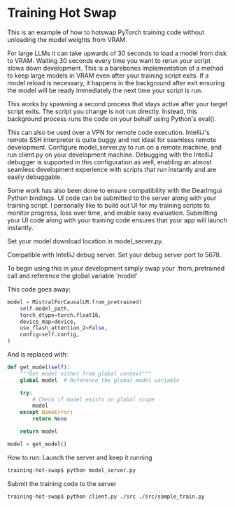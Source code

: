 # Training Hot Swap

This is an example of how to hotswap PyTorch training code without unloading the model weights from VRAM.

For large LLMs it can take upwards of 30 seconds to load a model from disk to VRAM. Waiting 30 seconds every time you want to rerun your script slows down development. This is a barebones implementation of a method to keep large models in VRAM even after your training script exits. If a model reload is necessary, it happens in the background after exit ensuring the model will be ready immediately the next time your script is run.

This works by spawning a second process that stays active after your target script exits. The script you change is not run directly. Instead, this background process runs the code on your behalf using Python's eval().

This can also be used over a VPN for remote code execution. IntelliJ's remote SSH interpreter is quite buggy and not ideal for seamless remote development. Configure model_server.py to run on a remote machine, and run client.py on your development machine. Debugging with the IntelliJ debugger is supported in this configuration as well, enabling an almost seamless development experience with scripts that run instantly and are easily debuggable.

Some work has also been done to ensure compatibility with the DearImgui Python bindings. UI code can be submitted to the server along with your training script. I personally like to build out UI for my training scripts to monitor progress, loss over time, and enable easy evaluation. Submitting your UI code along with your training code ensures that your app will launch instantly.

Set your model download location in model_server.py.

Compatible with IntelliJ debug server. Set your debug server port to 5678.

To begin using this in your development simply swap your .from_pretrained call and reference the global variable 'model'

This code goes away:
```python
model = MistralForCausalLM.from_pretrained(
    self.model_path,
    torch_dtype=torch.float16,
    device_map=device,
    use_flash_attention_2=False,
    config=self.config,
)
```

And is replaced with:
```python
def get_model(self):
    """Get model either from global context"""
    global model  # Reference the global model variable

    try:
        # Check if model exists in global scope
        model
    except NameError:
        return None

    return model

model = get_model()
```

How to run:
Launch the server and keep it running
```bash
training-hot-swap$ python model_server.py 
```
Submit the training code to the server
```bash
training-hot-swap$ python client.py ./src ./src/sample_train.py
```
